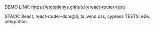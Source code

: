 
DEMO LINK: https://etojedenys.github.io/react-router-test/

STACK: React, react-router-dom@6, tailwind.css, cypress
TESTS: e2e, integration
